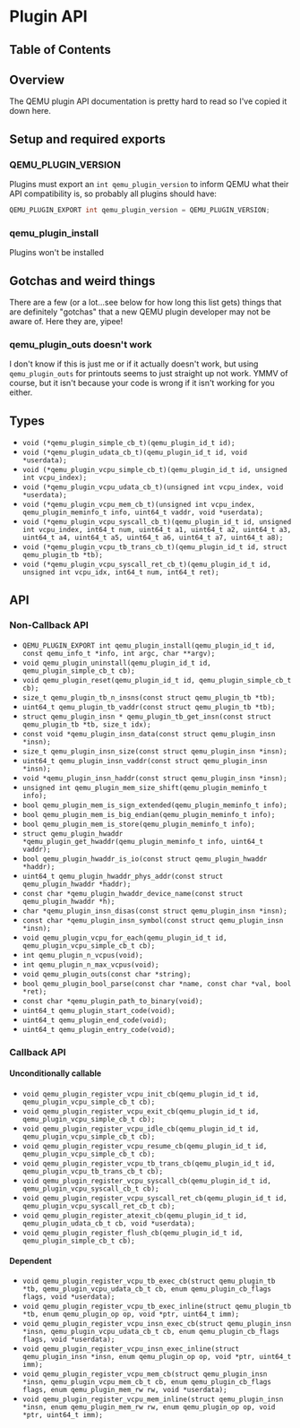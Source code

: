 # Plugin API

## Table of Contents

## Overview

The QEMU plugin API documentation is pretty hard to read so I've copied it down here.

## Setup and required exports

### QEMU_PLUGIN_VERSION

Plugins must export an `int qemu_plugin_version` to inform QEMU what their API
compatibility is, so probably all plugins should have:

```c
QEMU_PLUGIN_EXPORT int qemu_plugin_version = QEMU_PLUGIN_VERSION;
```

### qemu_plugin_install

Plugins won't be installed

## Gotchas and weird things

There are a few (or a lot...see below for how long this list gets) things that are
definitely "gotchas" that a new QEMU plugin developer may not be aware of. Here they
are, yipee!

### qemu_plugin_outs doesn't work

I don't know if this is just me or if it actually doesn't work, but using
`qemu_plugin_outs` for printouts seems to just straight up not work. YMMV of course, but
it isn't because your code is wrong if it isn't working for you either.

## Types

* `void (*qemu_plugin_simple_cb_t)(qemu_plugin_id_t id);`
* `void (*qemu_plugin_udata_cb_t)(qemu_plugin_id_t id, void *userdata);`
* `void (*qemu_plugin_vcpu_simple_cb_t)(qemu_plugin_id_t id, unsigned int vcpu_index);`
* `void (*qemu_plugin_vcpu_udata_cb_t)(unsigned int vcpu_index, void *userdata);`
* `void (*qemu_plugin_vcpu_mem_cb_t)(unsigned int vcpu_index, qemu_plugin_meminfo_t info, uint64_t vaddr, void *userdata);`
* `void (*qemu_plugin_vcpu_syscall_cb_t)(qemu_plugin_id_t id, unsigned int vcpu_index, int64_t num, uint64_t a1, uint64_t a2, uint64_t a3, uint64_t a4, uint64_t a5, uint64_t a6, uint64_t a7, uint64_t a8); `
* `void (*qemu_plugin_vcpu_tb_trans_cb_t)(qemu_plugin_id_t id, struct qemu_plugin_tb *tb);`
* `void (*qemu_plugin_vcpu_syscall_ret_cb_t)(qemu_plugin_id_t id, unsigned int vcpu_idx, int64_t num, int64_t ret);`

## API

### Non-Callback API

* `QEMU_PLUGIN_EXPORT int qemu_plugin_install(qemu_plugin_id_t id, const qemu_info_t *info, int argc, char **argv);`
* `void qemu_plugin_uninstall(qemu_plugin_id_t id, qemu_plugin_simple_cb_t cb);`
* `void qemu_plugin_reset(qemu_plugin_id_t id, qemu_plugin_simple_cb_t cb);`
* `size_t qemu_plugin_tb_n_insns(const struct qemu_plugin_tb *tb);`
* `uint64_t qemu_plugin_tb_vaddr(const struct qemu_plugin_tb *tb);`
* `struct qemu_plugin_insn * qemu_plugin_tb_get_insn(const struct qemu_plugin_tb *tb, size_t idx);`
* `const void *qemu_plugin_insn_data(const struct qemu_plugin_insn *insn);`
* `size_t qemu_plugin_insn_size(const struct qemu_plugin_insn *insn);`
* `uint64_t qemu_plugin_insn_vaddr(const struct qemu_plugin_insn *insn);`
* `void *qemu_plugin_insn_haddr(const struct qemu_plugin_insn *insn);`
* `unsigned int qemu_plugin_mem_size_shift(qemu_plugin_meminfo_t info);`
* `bool qemu_plugin_mem_is_sign_extended(qemu_plugin_meminfo_t info);`
* `bool qemu_plugin_mem_is_big_endian(qemu_plugin_meminfo_t info);`
* `bool qemu_plugin_mem_is_store(qemu_plugin_meminfo_t info);`
* `struct qemu_plugin_hwaddr *qemu_plugin_get_hwaddr(qemu_plugin_meminfo_t info, uint64_t vaddr);`
* `bool qemu_plugin_hwaddr_is_io(const struct qemu_plugin_hwaddr *haddr);`
* `uint64_t qemu_plugin_hwaddr_phys_addr(const struct qemu_plugin_hwaddr *haddr);`
* `const char *qemu_plugin_hwaddr_device_name(const struct qemu_plugin_hwaddr *h);`
* `char *qemu_plugin_insn_disas(const struct qemu_plugin_insn *insn);`
* `const char *qemu_plugin_insn_symbol(const struct qemu_plugin_insn *insn);`
* `void qemu_plugin_vcpu_for_each(qemu_plugin_id_t id, qemu_plugin_vcpu_simple_cb_t cb);`
* `int qemu_plugin_n_vcpus(void);`
* `int qemu_plugin_n_max_vcpus(void);`
* `void qemu_plugin_outs(const char *string);`
* `bool qemu_plugin_bool_parse(const char *name, const char *val, bool *ret);`
* `const char *qemu_plugin_path_to_binary(void);`
* `uint64_t qemu_plugin_start_code(void);`
* `uint64_t qemu_plugin_end_code(void);`
* `uint64_t qemu_plugin_entry_code(void);`

### Callback API

#### Unconditionally callable

* `void qemu_plugin_register_vcpu_init_cb(qemu_plugin_id_t id, qemu_plugin_vcpu_simple_cb_t cb);`
* `void qemu_plugin_register_vcpu_exit_cb(qemu_plugin_id_t id, qemu_plugin_vcpu_simple_cb_t cb);`
* `void qemu_plugin_register_vcpu_idle_cb(qemu_plugin_id_t id, qemu_plugin_vcpu_simple_cb_t cb);`
* `void qemu_plugin_register_vcpu_resume_cb(qemu_plugin_id_t id, qemu_plugin_vcpu_simple_cb_t cb);`
* `void qemu_plugin_register_vcpu_tb_trans_cb(qemu_plugin_id_t id, qemu_plugin_vcpu_tb_trans_cb_t cb);`
* `void qemu_plugin_register_vcpu_syscall_cb(qemu_plugin_id_t id, qemu_plugin_vcpu_syscall_cb_t cb);`
* `void qemu_plugin_register_vcpu_syscall_ret_cb(qemu_plugin_id_t id, qemu_plugin_vcpu_syscall_ret_cb_t cb);`
* `void qemu_plugin_register_atexit_cb(qemu_plugin_id_t id, qemu_plugin_udata_cb_t cb, void *userdata); `
* `void qemu_plugin_register_flush_cb(qemu_plugin_id_t id, qemu_plugin_simple_cb_t cb);`

#### Dependent


* `void qemu_plugin_register_vcpu_tb_exec_cb(struct qemu_plugin_tb *tb, qemu_plugin_vcpu_udata_cb_t cb, enum qemu_plugin_cb_flags flags, void *userdata);`
* `void qemu_plugin_register_vcpu_tb_exec_inline(struct qemu_plugin_tb *tb, enum qemu_plugin_op op, void *ptr, uint64_t imm);`
* `void qemu_plugin_register_vcpu_insn_exec_cb(struct qemu_plugin_insn *insn, qemu_plugin_vcpu_udata_cb_t cb, enum qemu_plugin_cb_flags flags, void *userdata);`
* `void qemu_plugin_register_vcpu_insn_exec_inline(struct qemu_plugin_insn *insn, enum qemu_plugin_op op, void *ptr, uint64_t imm);`
* `void qemu_plugin_register_vcpu_mem_cb(struct qemu_plugin_insn *insn, qemu_plugin_vcpu_mem_cb_t cb, enum qemu_plugin_cb_flags flags, enum qemu_plugin_mem_rw rw, void *userdata);`
* `void qemu_plugin_register_vcpu_mem_inline(struct qemu_plugin_insn *insn, enum qemu_plugin_mem_rw rw, enum qemu_plugin_op op, void *ptr, uint64_t imm);`